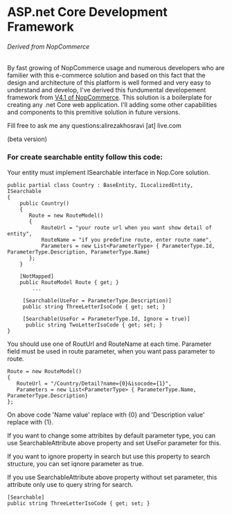 # ASP.net Core Development Framework
###### Derived from NopCommerce

By fast growing of NopCommerce usage and numerous developers who are familier with this e-commerce solution and based on this fact that the design and architecture of this platform is well formed and very easy to understand and develop, I've derived this fundumental developement framework from [V4.1 of NopCommerce](https://github.com/nopSolutions/nopCommerce).
This solution is a boilerplate for creating any .net Core web application.
I'll adding some other capabilities and components to this premitive solution in future versions.


Fill free to ask me any questions:alirezakhosravi [at] live.com


(beta version)

### For create searchable entity follow this code:
Your entity must implement ISearchable interface in Nop.Core solution.
```
public partial class Country : BaseEntity, ILocalizedEntity, ISearchable
{
    public Country()
    {
       Route = new RouteModel()
       {
           RouteUrl = "your route url when you want show detail of entity",
           RouteName = "if you predefine route, enter route name",
           Parameters = new List<ParameterType> { ParameterType.Id, ParameterType.Description, ParameterType.Name}
       };
    }
    
    [NotMapped]
    public RouteModel Route { get; }
        ...
        
     [Searchable(UseFor = ParameterType.Description)]
     public string ThreeLetterIsoCode { get; set; }
     
     [Searchable(UseFor = ParameterType.Id, Ignore = true)]
      public string TwoLetterIsoCode { get; set; }
}
```
You should use one of RoutUrl and RouteName at each time.
Parameter field must be used in route parameter, when you want pass parameter to route.

```
Route = new RouteModel()
{
   RouteUrl = "/Country/Detail?name={0}&isocode={1}",
   Parameters = new List<ParameterType> { ParameterType.Name, ParameterType.Description}
};
```
On above code 'Name value' replace with {0} and 'Description value' replace with {1}.

If you want to change some attribites by default parameter type, you can use SearchableAttribute above property and set UseFor parameter for this.

If you want to ignore property in search but use this property to search structure, you can set iqnore parameter as true. 

If you use SearchableAttribute above property without set parameter, this attribute only use to query string for search.
```
[Searchable]
public string ThreeLetterIsoCode { get; set; }
```
